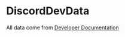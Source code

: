 # DiscordDevData

All data come from [Developer Documentation][dev-docs]

[dev-docs]: https://discord.com/developers/docs/